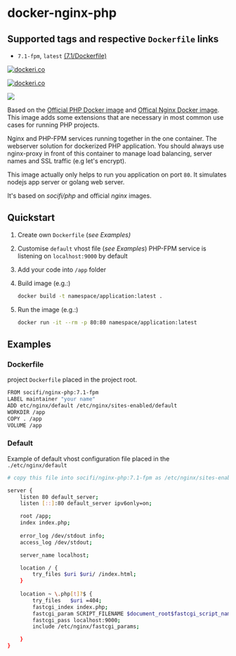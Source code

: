 # docker-nginx-php
## Supported tags and respective `Dockerfile` links
* `7.1-fpm`, `latest` [(7.1/Dockerfile)](https://github.com/socifi/docker-nginx-php/blob/master/7.1/Dockerfile)

[![dockeri.co](http://dockeri.co/image/socifi/nginx-php)](https://registry.hub.docker.com/socifi/nginx-php/)

[![dockeri.co](https://images.microbadger.com/badges/image/socifi/nginx-php.svg)](https://microbadger.com/images/socifi/nginx-php)

[![](https://images.microbadger.com/badges/version/socifi/nginx-php.svg)](https://microbadger.com/images/socifi/nginx-php "Get your own version badge on microbadger.com")

Based on the [Official PHP Docker image](https://store.docker.com/images/9c2c5426-0cca-4a30-a450-b2961541c6dc "official image") and [Offical Nginx Docker image](https://hub.docker.com/_/nginx/).
This image adds some extensions that are necessary in most common use cases for running PHP projects.

Nginx and PHP-FPM services running together in the one container. The webserver solution for dockerized PHP application. You should always use nginx-proxy in front of this container to manage load balancing, server names and SSL traffic (e.g let's encrypt).

This image actually only helps to run you application on port `80`. It simulates nodejs app server or golang web server.

It's based on *socifi/php* and official *nginx* images.

## Quickstart

1. Create own `Dockerfile` (*see Examples)*

2. Customise `default` vhost file (*see Examples*)
    PHP-FPM service is listening on `localhost:9000` by default

3. Add your code into `/app` folder

4. Build image (e.g.:)

    ```sh
    docker build -t namespace/application:latest .
    ```

5. Run the image (e.g.:)

    ```sh
    docker run -it --rm -p 80:80 namespace/application:latest
    ```


## Examples

### Dockerfile

project `Dockerfile` placed in the project root.

```sh
FROM socifi/nginx-php:7.1-fpm
LABEL maintainer "your name"
ADD etc/nginx/default /etc/nginx/sites-enabled/default
WORKDIR /app
COPY . /app
VOLUME /app
```

### Default

Example of default vhost configuration file placed in the `./etc/nginx/default`

```sh
# copy this file into socifi/nginx-php:7.1-fpm as /etc/nginx/sites-enabled/default

server {
	listen 80 default_server;
	listen [::]:80 default_server ipv6only=on;

	root /app;
	index index.php;
	
	error_log /dev/stdout info;
	access_log /dev/stdout;

	server_name localhost;

	location / {	
		try_files $uri $uri/ /index.html;
	}
	
	location ~ \.php[t]?$ {
		try_files	$uri =404;
		fastcgi_index index.php;	
		fastcgi_param SCRIPT_FILENAME $document_root$fastcgi_script_name;	
		fastcgi_pass localhost:9000;
		include /etc/nginx/fastcgi_params;

	}
}
```

